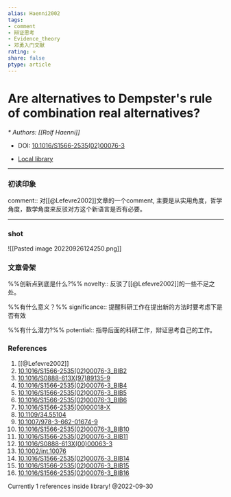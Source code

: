 ```yaml
---
alias: Haenni2002
tags: 
- comment
- 辩证思考
- Evidence_theory
- 邓勇入门文献
rating: ⭐
share: false
ptype: article
---
```


# Are alternatives to Dempster's rule of combination real alternatives?
<cite>* Authors: [[Rolf Haenni]]</cite>

* DOI: [10.1016/S1566-2535(02)00076-3](https://doi.org/10.1016/S1566-2535(02)00076-3)

* [Local library](zotero://select/items/1_PPLYWLXZ)

***

### 初读印象

comment:: 对[[@Lefevre2002]]文章的一个comment, 主要是从实用角度，哲学角度，数学角度来反驳对方这个新语言是否有必要。 
***
### shot
![[Pasted image 20220926124250.png]]
### 文章骨架
%%创新点到底是什么?%%
novelty:: 反驳了[[@Lefevre2002]]的一些不足之处。

%%有什么意义？%%
significance:: 提醒科研工作在提出新的方法时要考虑下是否有效

%%有什么潜力?%% 
potential:: 指导后面的科研工作，辩证思考自己的工作。


### References

1. [[@Lefevre2002]]
2. [10.1016/S1566-2535(02)00076-3_BIB2](https://doi.org/10.1016/S1566-2535(02)00076-3_BIB2)
3. [10.1016/S0888-613X(97)89135-9](https://doi.org/10.1016/S0888-613X(97)89135-9)
4. [10.1016/S1566-2535(02)00076-3_BIB4](https://doi.org/10.1016/S1566-2535(02)00076-3_BIB4)
5. [10.1016/S1566-2535(02)00076-3_BIB5](https://doi.org/10.1016/S1566-2535(02)00076-3_BIB5)
6. [10.1016/S1566-2535(02)00076-3_BIB6](https://doi.org/10.1016/S1566-2535(02)00076-3_BIB6)
7. [10.1016/S1566-2535(00)00018-X](https://doi.org/10.1016/S1566-2535(00)00018-X)
8. [10.1109/34.55104](https://doi.org/10.1109/34.55104)
9. [10.1007/978-3-662-01674-9](https://doi.org/10.1007/978-3-662-01674-9)
10. [10.1016/S1566-2535(02)00076-3_BIB10](https://doi.org/10.1016/S1566-2535(02)00076-3_BIB10)
11. [10.1016/S1566-2535(02)00076-3_BIB11](https://doi.org/10.1016/S1566-2535(02)00076-3_BIB11)
12. [10.1016/S0888-613X(00)00063-3](https://doi.org/10.1016/S0888-613X(00)00063-3)
13. [10.1002/int.10076](https://doi.org/10.1002/int.10076)
14. [10.1016/S1566-2535(02)00076-3_BIB14](https://doi.org/10.1016/S1566-2535(02)00076-3_BIB14)
15. [10.1016/S1566-2535(02)00076-3_BIB15](https://doi.org/10.1016/S1566-2535(02)00076-3_BIB15)
16. [10.1016/S1566-2535(02)00076-3_BIB16](https://doi.org/10.1016/S1566-2535(02)00076-3_BIB16)

 Currently 1 references inside library! @2022-09-30
 
